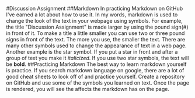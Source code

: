 #Discussion Assignment
##Markdown
In practicing Markdown on GitHub I've earned a lot about how to use it. In my words, markdown is used to change the look of the text in your webpage using symbols. For example, the title "Discussion Assignment" is made larger by using the pound sign(#) in front of it. To make a title a little smaller you can use two or three pound signs in front of the text. The more you use, the smaller the text. There are many other symbols used to change the appearance of text in a web page. Another example is the star symbol. If you put a star in front and after a group of text you make it *italicized*. If you use two star symbols, the text will be **bold**.
##Practicing Markdown
The best way to learn markdown yourself is practice. If you search markdown language on google, there are a lot of good cheat sheets to look off of and practice yourself. Create a repository on GitHub and use some of the symbols you learned on text. Once the page is rendered, you will see the affects the markdown has on the page.
